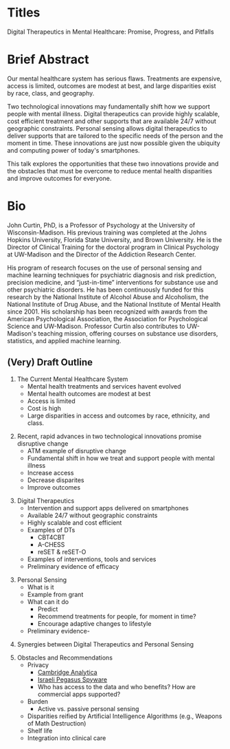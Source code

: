 # Titles

Digital Therapeutics in Mental Healthcare: Promise, Progress, and Pitfalls


# Brief Abstract

Our mental healthcare system has serious flaws.  Treatments are expensive, access is limited, outcomes are modest at best, and large disparities exist by race, class, and geography.

Two technological innovations may fundamentally shift how we support people with mental illness.  Digital therapeutics can provide highly scalable, cost efficient treatment and other supports that are available 24/7 without geographic constraints.  Personal sensing allows digital therapeutics to deliver supports that are tailored to the specific needs of the person and the moment in time.  These innovations are just now possible given the ubiquity and computing power of today's smartphones.  

This talk explores the opportunities that these two innovations provide and the obstacles that must be overcome to reduce mental health disparities and improve outcomes for everyone. 

# Bio

John Curtin, PhD, is a Professor of Psychology at the University of Wisconsin-Madison.  His previous training was completed at the Johns Hopkins University, Florida State University, and Brown University.  He is the Director of Clinical Training for the doctoral program in Clinical Psychology at UW-Madison and the Director of the Addiction Research Center.  

His program of research focuses on the use of personal sensing and machine learning techniques for psychiatric diagnosis and risk prediction, precision medicine, and “just-in-time” interventions for substance use and other psychiatric disorders.  He has been continuously funded for this research by the National Institute of Alcohol Abuse and Alcoholism, the National Institute of Drug Abuse, and the National Institute of Mental Health since 2001.  His scholarship has been recognized with awards from the American Psychological Association, the Association for Psychological Science and UW-Madison.  Professor Curtin also contributes to UW-Madison's teaching mission, offering courses on substance use disorders, statistics, and applied machine learning.

## (Very) Draft Outline

1. The Current Mental Healthcare System
	* Mental health treatments and services havent evolved
    * Mental health outcomes are modest at best
    * Access is limited
    * Cost is high
    * Large disparities in access and outcomes by race, ethnicity, and class.  

<!-- Slide:  Map of US distribution of therapists-->
<!-- Slide:  Calendar of therapy appointments-->

2. Recent, rapid advances in two technological innovations promise disruptive change
    * ATM example of disruptive change
    * Fundamental shift in how we treat and support people with mental illness
    * Increase access
	* Decrease disparites
	* Improve outcomes

<!-- Slide: Bank teller vs. ATM.  and maybe vs. Venmo?? vs. Bitcoin??-->

3. Digital Therapeutics
    * Intervention and support apps delivered on smartphones
    * Available 24/7 without geographic constraints
    * Highly scalable and cost efficient
	* Examples of DTs
		* CBT4CBT
		* A-CHESS
		* reSET & reSET-O
	* Examples of interventions, tools and services
	* Preliminary evidence of efficacy

<!--Org Question: Where does smartphone come in?  As part of evolution of digital theraputics?  Need to have smartphone to increase access.  Need smartphone to be used by everyone to decrease access-->

<!-- Org Question: Where does clinician dashboard come in?  Just a service until digital theraputics meet personal sensing?-->

3. Personal Sensing
    * What is it
    * Example from grant
    * What can it do
	    * Predict
	    * Recommend treatments for people, for moment in time?
	    * Encourage adaptive changes to lifestyle
    * Preliminary evidence-

<!--Slide:  My location data?-->
<!--Slide:  Funny text message thread-->
<!--Slide: Text message with mom vs. drug using friend.  "I'm really stressed and I am craving....   Can you help me?"-->

4.  Synergies between Digital Therapeutics and Personal Sensing

<!-- Org Question: Not sure how to organize these ideas yet but this section will highlight that: 1) Digital theraputics on smartphones make personal sensing feasible, given access to sensors, software and computing power, 2) Personal sensing makes digital theraputics smarter, allowing for its supports (treatments, tools & services) to be tailored to person, place, and time, 3) Personal sensing can also encourage greater engagement with both digital theraputics and traditional mental healhcare services, and  4) Digital theraputics can provide conduit for risk and symptom sensing back to health care providers to allow for efficiet resource allocation based on momentary need.  May need to focus or curtail these ideas-->

5. Obstacles and Recommendations
	* Privacy
	    * [Cambridge Analytica](https://en.wikipedia.org/wiki/Cambridge_Analytica)  
	    * [Israeli Pegasus Spyware](https://en.wikipedia.org/wiki/Pegasus_(spyware))
	    * Who has access to the data and who benefits?  How are commercial apps supported?
	* Burden
		* Active vs. passive personal sensing
	* Disparities reified by Artificial Intelligence Algorithms (e.g., Weapons of Math Destruction)  <!-- Slide: Book cover image?-->
	* Shelf life <!-- Slide: Expired or rotting food on shelf or in frige?  ;-)-->
	* Integration into clinical care

<!-- Org Question: Won't do all of these.  Need to prioritize for interest and importance.-->
